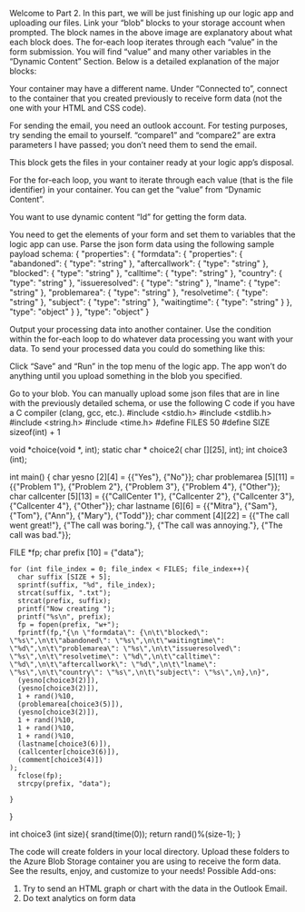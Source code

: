 Welcome to Part 2. In this part, we will be just finishing up our logic app and uploading our files. 
Link your “blob” blocks to your storage account when prompted. The block names in the above image are explanatory about what each block does. The for-each loop iterates through each “value” in the form submission. You will find “value” and many other variables in the “Dynamic Content” Section. 
Below is a detailed explanation of the major blocks:
 
Your container may have a different name. Under “Connected to”, connect to the container that you created previously to receive form data (not the one with your HTML and CSS code). 
 
For sending the email, you need an outlook account. For testing purposes, try sending the email to yourself. “compare1” and “compare2” are extra parameters I have passed; you don’t need them to send the email. 
 
This block gets the files in your container ready at your logic app’s disposal. 
 
For the for-each loop, you want to iterate through each value (that is the file identifier) in your container. You can get the “value” from “Dynamic Content”. 
 
You want to use dynamic content “Id” for getting the form data. 
 
You need to get the elements of your form and set them to variables that the logic app can use. Parse the json form data using the following sample payload schema:
{
    "properties": {
        "formdata": {
            "properties": {
                "abandoned": {
                    "type": "string"
                },
                "aftercallwork": {
                    "type": "string"
                },
                "blocked": {
                    "type": "string"
                },
                "calltime": {
                    "type": "string"
                },
                "country": {
                    "type": "string"
                },
                "issueresolved": {
                    "type": "string"
                },
                "lname": {
                    "type": "string"
                },
                "problemarea": {
                    "type": "string"
                },
                "resolvetime": {
                    "type": "string"
                },
                "subject": {
                    "type": "string"
                },
                "waitingtime": {
                    "type": "string"
                }
            },
            "type": "object"
        }
    },
    "type": "object"
}

 
Output your processing data into another container. 
Use the condition within the for-each loop to do whatever data processing you want with your data. 
To send your processed data you could do something like this:
 

Click “Save” and “Run” in the top menu of the logic app. The app won’t do anything until you upload something in the blob you specified. 
 
Go to your blob. You can manually upload some json files that are in line with the previously detailed schema, or use the following C code if you have a C compiler (clang, gcc, etc.). 
#include <stdio.h>
#include <stdlib.h>
#include <string.h>
#include <time.h>
#define FILES 50
#define SIZE sizeof(int) + 1

void *choice(void *, int);
static char * choice2( char [][25], int);
int choice3 (int);

int main() {
  char yesno [2][4] = {{"Yes"}, {"No"}};
  char problemarea [5][11] = {{"Problem 1"}, {"Problem 2"}, {"Problem 3"}, {"Problem 4"}, {"Other"}};
  char callcenter [5][13] = {{"CallCenter 1"}, {"Callcenter 2"}, {"Callcenter 3"}, {"Callcenter 4"}, {"Other"}};
  char lastname [6][6] = {{"Mitra"}, {"Sam"}, {"Tom"}, {"Ann"}, {"Mary"}, {"Todd"}};
  char comment [4][22] = {{"The call went great!"}, {"The call was boring."}, {"The call was annoying."}, {"The call was bad."}};

  FILE *fp;
  char prefix [10] = {"data"};

    for (int file_index = 0; file_index < FILES; file_index++){
      char suffix [SIZE + 5];
      sprintf(suffix, "%d", file_index);
      strcat(suffix, ".txt");
      strcat(prefix, suffix);
      printf("Now creating ");
      printf("%s\n", prefix);
      fp = fopen(prefix, "w+");
      fprintf(fp,"{\n \"formdata\": {\n\t\"blocked\": \"%s\",\n\t\"abandoned\": \"%s\",\n\t\"waitingtime\": \"%d\",\n\t\"problemarea\": \"%s\",\n\t\"issueresolved\": \"%s\",\n\t\"resolvetime\": \"%d\",\n\t\"calltime\": \"%d\",\n\t\"aftercallwork\": \"%d\",\n\t\"lname\": \"%s\",\n\t\"country\": \"%s\",\n\t\"subject\": \"%s\",\n},\n}",
      (yesno[choice3(2)]),
      (yesno[choice3(2)]),
      1 + rand()%10,
      (problemarea[choice3(5)]),
      (yesno[choice3(2)]),
      1 + rand()%10,
      1 + rand()%10,
      1 + rand()%10,
      (lastname[choice3(6)]),
      (callcenter[choice3(6)]),
      (comment[choice3(4)])
    );
      fclose(fp);
      strcpy(prefix, "data");

    }

}

int choice3 (int size){
  srand(time(0));
  return rand()%(size-1);
}


The code will create folders in your local directory. Upload these folders to the Azure Blob Storage container you are using to receive the form data. 
See the results, enjoy, and customize to your needs!
Possible Add-ons:
1.	Try to send an HTML graph or chart with the data in the Outlook Email. 
2.	Do text analytics on form data
